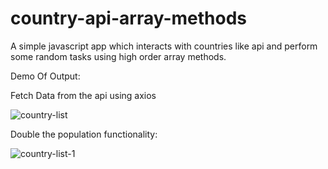 # country-api-array-methods
A simple javascript app which interacts with countries like api and perform some random tasks using high order array methods.

Demo Of Output:

Fetch Data from the api using axios



![country-list](https://user-images.githubusercontent.com/70085321/120696121-cfe08300-c4c9-11eb-98b5-4dcb4b9b1184.png)



Double the population functionality:



![country-list-1](https://user-images.githubusercontent.com/70085321/120696125-d111b000-c4c9-11eb-9ab8-130603ac62aa.png)






